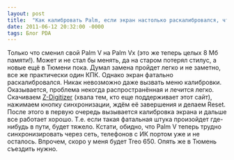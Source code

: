 ```yaml
---
layout: post
title:  "Как калибровать Palm, если экран настолько раскалибровался, что невозможно попасть по элементам управления?"
date: 2011-06-12 20:32:00 -0000
tags: Блог PDA
---
```


Только что сменил свой Palm V на Palm Vx (это же теперь целых 8 Мб памяти!). Может и не стал бы менять, да на старом потерял стилус, а новые ещё в Тюмени пока. Думал замена пройдет легко и не заметно, все же практически один КПК. Однако экран фатально раскалибровался. Никак невозможно даже вызвать меню калибровки. Оказывается, проблема некогда распространённая и лечится легко. Скачиваем [Z-Digitizer](http://www.freewarepalm.com/utilities/z-digitizer.shtml) (хвала тем, кто еще поддерживает этот сайт), нажимаем кнопку синхронизации, ждём её завершения и делаем Reset. После этого в первую очередь вызывается калибровка экрана и дальше все работает хорошо. Т.е. если такая фатальная штука произойдет где-нибудь в пути, будет тяжело. Кстати, обидно, что Palm V теперь трудно синхронизировать через сеть, телефонов с ИК портом уже и не осталось. Впрочем, скоро у меня будет Treo 650. Опять же в Тюмень съездить нужно.
